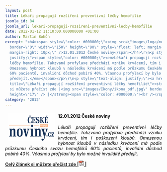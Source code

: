 ```yaml
---
layout: post
title: Lékaři propagují rozšíření preventivní léčby hemofilie
joomla_id: 84
joomla_url: lekari-propaguji-rozsireni-preventivni-lecby-hemofilie
date: 2012-01-12 11:10:00.000000000 +01:00
author: Martin Bohůn
excerpt: "<h4><span style=\"color: #000000;\"><img src=\"images/loga/media/ceskenoviny.gif\"
  border=\"0\" width=\"150\" height=\"90\" style=\"float: left; margin-left: 10px;
  margin-right: 10px;\" />12.01.2012 České noviny</span></h4>\r\n<p style=\"text-align:
  justify;\"><span style=\"color: #000000;\"><em>Lékaři propagují rozšíření preventivní
  léčby hemofilie. Takzvaná profylaxe předchází vzniku krvácení, tím i poškození kloubů.
  Omezenou hybnost kloubů v následku krvácení má podle průzkumu Českého svazu hemofiliků
  60% pacientů, invalidní důchod pobírá 40%. Včasnou profylaxí by bylo možné invaliditě
  předejít.</em></span></p>\r\n<p style=\"text-align: justify;\"><a href=\"images/dokumenty-pdf-doc/csh-v-mediich/ceskenoviny_12012012.pdf\"
  title=\"Lékaři propagují rozšíření preventivní léčby hemofilie\"><strong>Celý článek
  si můžete přečíst zde |<img src=\"images/Ikony/ikona_pdf.jpg\" border=\"0\" width=\"17\"
  height=\"17\" /> |</strong><span style=\"color: #000000;\"><br /></span></a></p>\r\n<h4> </h4>"
category: '2012'
---
```

<h4><span style="color: #000000;"><img src="images/loga/media/ceskenoviny.gif" border="0" width="150" height="90" style="float: left; margin-left: 10px; margin-right: 10px;" />12.01.2012 České noviny</span></h4>

<p style="text-align: justify;"><span style="color: #000000;"><em>Lékaři propagují rozšíření preventivní léčby hemofilie. Takzvaná profylaxe předchází vzniku krvácení, tím i poškození kloubů. Omezenou hybnost kloubů v následku krvácení má podle průzkumu Českého svazu hemofiliků 60% pacientů, invalidní důchod pobírá 40%. Včasnou profylaxí by bylo možné invaliditě předejít.</em></span></p>

<p style="text-align: justify;"><a href="images/dokumenty-pdf-doc/csh-v-mediich/ceskenoviny_12012012.pdf" title="Lékaři propagují rozšíření preventivní léčby hemofilie"><strong>Celý článek si můžete přečíst zde |<img src="images/Ikony/ikona_pdf.jpg" border="0" width="17" height="17" /> |</strong><span style="color: #000000;"><br /></span></a></p>

<h4> </h4>
